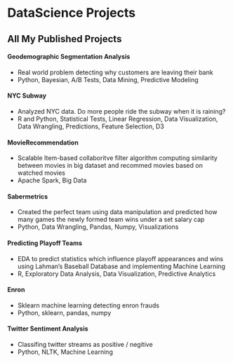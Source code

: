 # DataScience Projects

## All My Published Projects

#### Geodemographic Segmentation Analysis
- Real world problem detecting why customers are leaving their bank
- Python, Bayesian, A/B Tests, Data Mining, Predictive Modeling

#### NYC Subway
- Analyzed NYC data. Do more people ride the subway when it is raining? 
- R and Python, Statistical Tests, Linear Regression, Data Visualization, Data Wrangling, Predictions, Feature Selection, D3

#### MovieRecommendation
- Scalable Item-based collaboritve filter algorithm computing similarity between movies in big dataset and recommed movies based on watched movies
- Apache Spark, Big Data

#### Sabermetrics
- Created the perfect team using data manipulation and predicted how many games the newly formed team wins under a set salary cap
- Python, Data Wrangling, Pandas, Numpy, Visualizations

#### Predicting Playoff Teams
- EDA to predict statistics which influence playoff appearances and wins using Lahman’s Baseball Database and implementing Machine Learning 
- R, Exploratory Data Analysis, Data Visualization, Predictive Analytics

#### Enron
- Sklearn machine learning detecting enron frauds
- Python, sklearn, pandas, numpy

#### Twitter Sentiment Analysis
- Classifing twitter streams as positive / negitive
- Python, NLTK, Machine Learning 

